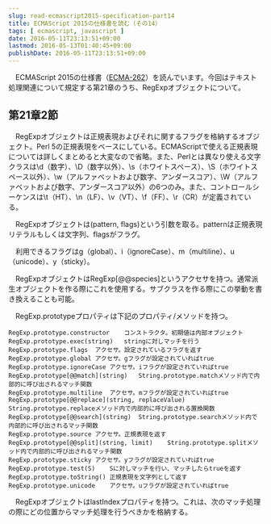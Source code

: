 ```yaml
---
slug: read-ecmascript2015-specification-part14
title: ECMAScript 2015の仕様書を読む（その14）
tags: [ ecmascript, javascript ]
date: 2016-05-11T23:13:51+09:00
lastmod: 2016-05-13T01:40:45+09:00
publishDate: 2016-05-11T23:13:51+09:00
---
```


　ECMAScript 2015の仕様書（[ECMA-262](http://www.ecma-international.org/publications/standards/Ecma-262.html)）を読んでいます。今回はテキスト処理関連について規定する第21章のうち、RegExpオブジェクトについて。

## 第21章2節


　RegExpオブジェクトは正規表現およびそれに関するフラグを格納するオブジェクト。Perl 5の正規表現をベースにしている。ECMAScriptで使える正規表現については詳しくまとめると大変なので省略。また、Perlとは異なり使える文字クラスは\d（数字）、\D（数字以外）、\s（ホワイトスペース）、\S（ホワイトスペース以外）、\w（アルファベットおよび数字、アンダースコア）、\W（アルファベットおよび数字、アンダースコア以外）の6つのみ。また、コントロールシーケンスは\t（HT）、\n（LF）、\v（VT）、\f（FF）、\r（CR）が定義されている。

　RegExpオブジェクトは(pattern, flags)という引数を取る。patternは正規表現リテラルもしくは文字列、flagsがフラグ。

　利用できるフラグはg（global）、i（ignoreCase）、m（multiline）、u（unicode）、y（sticky）。

　RegExpオブジェクトはRegExp[@@species]というアクセサを持つ。通常派生オブジェクトを作る際にこれを使用する。サブクラスを作る際にこの挙動を書き換えることも可能。

　RegExp.prototypeプロパティは下記のプロパティ/メソッドを持つ。

```
RegExp.prototype.constructor    コンストラクタ。初期値は内部オブジェクト
RegExp.prototype.exec(string)	stringに対しマッチを行う
RegExp.prototype.flags	アクセサ。設定されているフラグを返す
RegExp.prototype.global	アクセサ。gフラグが設定されていればtrue
RegExp.prototype.ignoreCase	アクセサ。iフラグが設定されていればtrue
RegExp.prototype[@@match](string)	String.prototype.matchメソッド内で内部的に呼び出されるマッチ関数
RegExp.prototype.multiline	アクセサ。mフラグが設定されていればtrue
RegExp.prototype[@@replace](string, replaceValue)	String.prototype.replaceメソッド内で内部的に呼び出される置換関数
RegExp.prototype[@@search](string)	String.prototype.searchメソッド内で内部的に呼び出されるマッチ関数
RegExp.prototype.source	アクセサ。正規表現を返す
RegExp.prototype[@@split](string, limit)	String.prototype.splitメソッド内で内部的に呼び出されるマッチ関数
RegExp.prototype.sticky	アクセサ。yフラグが設定されていればtrue
RegExp.prototype.test(S)	Sに対しマッチを行い、マッチしたらtrueを返す
RegExp.prototype.toString()	正規表現を文字列として返す
RegExp.prototype.unicode	アクセサ。uフラグが設定されていればtrue
```

 　RegExpオブジェクトはlastIndexプロパティを持つ。これは、次のマッチ処理の際にどの位置からマッチ処理を行うべきかを格納する。
